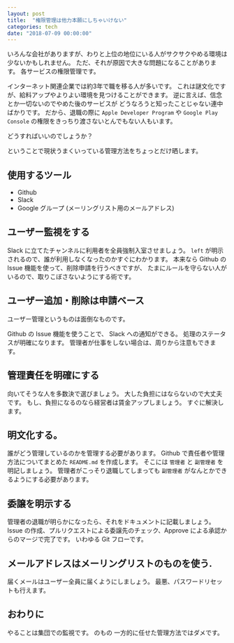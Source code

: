 ```yaml
---
layout: post
title:  "権限管理は他力本願にしちゃいけない"
categories: tech
date: "2018-07-09 00:00:00"
---
```


いろんな会社がありますが、わりと上位の地位にいる人がサクサクやめる環境は少ないかもしれません。
ただ、それが原因で大きな問題になることがあります。
各サービスの権限管理です。

インターネット関連企業では約3年で職を移る人が多いです。
これは謎文化ですが、給料アップやよりよい環境を見つけることができます。
逆に言えば、信念とか一切ないのでやめた後のサービスが
どうなろうと知ったことじゃない連中ばかりです。
だから、退職の際に `Apple Developer Program` や `Google Play Console`
の権限をきっちり渡さないとんでもない人もいます。

どうすればいいのでしょうか？

ということで現状うまくいっている管理方法をちょっとだけ晒します。

## 使用するツール

- Github
- Slack
- Google グループ (メーリングリスト用のメールアドレス)

## ユーザー監視をする

Slack に立てたチャンネルに利用者を全員強制入室させましょう。
`left` が明示されるので、誰が利用しなくなったのかすぐにわかります。
本来なら Github の Issue 機能を使って、削除申請を行うべきですが、
たまにルールを守らない人がいるので、取りこぼさないようにする術です。

## ユーザー追加・削除は申請ベース

ユーザー管理というものは面倒なものです。

Github の Issue 機能を使うことで、 Slack への通知ができる。
処理のステータスが明確になります。
管理者が仕事をしない場合は、周りから注意もできます。

## 管理責任を明確にする

向いてそうな人を多数決で選びましょう。
大した負担にはならないので大丈夫です。
もし、負担になるのなら経営者は賃金アップしましょう。
すぐに解決します。

## 明文化する。

誰がどう管理しているのかを管理する必要があります。
Github で責任者や管理方法についてまとめた `README.md` を作成します。
そこには `管理者` と `副管理者` を明記しましょう。
管理者がこっそり退職してしまっても `副管理者` がなんとかできるようにする必要があります。

## 委譲を明示する

管理者の退職が明らかになったら、それをドキュメントに記載しましょう。
Issue の作成、プルリクエストによる委譲先のチェック、Approve による承認からのマージで完了です。
いわゆる Git フローです。

## メールアドレスはメーリングリストのものを使う.

届くメールはユーザー全員に届くようにしましょう。
最悪、パスワードリセットも行えます。

## おわりに

やることは集団での監視です。
のもの
一方的に任せた管理方法ではダメです。
